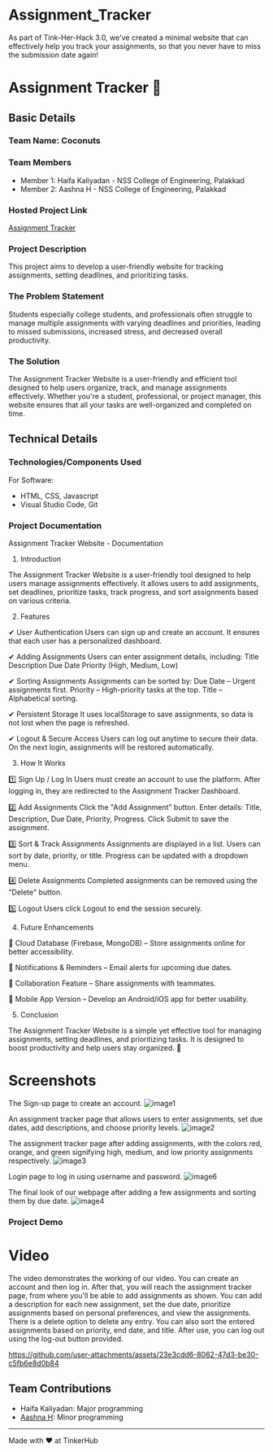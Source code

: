 # Assignment_Tracker
As part of Tink-Her-Hack 3.0, we've created a minimal website that can effectively help you track your assignments, so that you never have to miss the submission date again!


# Assignment Tracker 🎯


## Basic Details
### Team Name: Coconuts


### Team Members
- Member 1: Haifa Kaliyadan - NSS College of Engineering, Palakkad
- Member 2: Aashna H - NSS College of Engineering, Palakkad


### Hosted Project Link
[Assignment Tracker](https://assignment-tracker-lime.vercel.app/)

### Project Description
This project aims to develop a user-friendly website for tracking assignments, setting deadlines, and prioritizing tasks.

### The Problem Statement
Students especially college students, and professionals often struggle to manage multiple assignments with varying deadlines and priorities, leading to missed submissions, increased stress, and decreased overall productivity.

### The Solution
The Assignment Tracker Website is a user-friendly and efficient tool designed to help users organize, track, and manage assignments effectively. Whether you're a student, professional, or project manager, this website ensures that all your tasks are well-organized and completed on time.

## Technical Details
### Technologies/Components Used
For Software:
- HTML, CSS, Javascript
- Visual Studio Code, Git




### Project Documentation
Assignment Tracker Website - Documentation
1. Introduction

The Assignment Tracker Website is a user-friendly tool designed to help users manage assignments effectively. It allows users to add assignments, set deadlines, prioritize tasks, track progress, and sort assignments based on various criteria.

2. Features

✔ User Authentication
Users can sign up and create an account.
It ensures that each user has a personalized dashboard.

✔ Adding Assignments
Users can enter assignment details, including:
Title
Description
Due Date
Priority (High, Medium, Low)

✔ Sorting Assignments
Assignments can be sorted by:
Due Date – Urgent assignments first.
Priority – High-priority tasks at the top.
Title – Alphabetical sorting.

✔ Persistent Storage
It uses localStorage to save assignments, so data is not lost when the page is refreshed.

✔ Logout & Secure Access
Users can log out anytime to secure their data.
On the next login, assignments will be restored automatically.

3. How It Works
 
1️⃣ Sign Up / Log In
Users must create an account to use the platform.
After logging in, they are redirected to the Assignment Tracker Dashboard.

2️⃣ Add Assignments
Click the "Add Assignment" button.
Enter details: Title, Description, Due Date, Priority, Progress.
Click Submit to save the assignment.

3️⃣ Sort & Track Assignments
Assignments are displayed in a list.
Users can sort by date, priority, or title.
Progress can be updated with a dropdown menu.

4️⃣ Delete Assignments
Completed assignments can be removed using the "Delete" button.

5️⃣ Logout
Users click Logout to end the session securely.

4. Future Enhancements

🚀 Cloud Database (Firebase, MongoDB) – Store assignments online for better accessibility.

🚀 Notifications & Reminders – Email alerts for upcoming due dates.

🚀 Collaboration Feature – Share assignments with teammates.

🚀 Mobile App Version – Develop an Android/iOS app for better usability.

5. Conclusion
   
The Assignment Tracker Website is a simple yet effective tool for managing assignments, setting deadlines, and prioritizing tasks. It is designed to boost productivity and help users stay organized. 🚀



# Screenshots 
The Sign-up page to create an account.
![image1](https://github.com/user-attachments/assets/76ebb57e-0ba9-4d4d-a9d8-fca2c5e3f399)


An assignment tracker page that allows users to enter assignments, set due dates, add descriptions, and choose priority levels.
![image2](https://github.com/user-attachments/assets/0e1b870d-7ccd-4c54-a88e-ccd2f9d9f038)


The assignment tracker page after adding assignments, with the colors red, orange, and green signifying high, medium, and low priority assignments respectively.
![image3](https://github.com/user-attachments/assets/5f261fc6-c424-4d78-9220-78f7161a8d41)




Login page to log in using username and password.
![image6](https://github.com/user-attachments/assets/fdd5e135-aa0e-4519-8015-b60750975f33)

The final look of our webpage after adding a few assignments and sorting them by due date.
![image4](https://github.com/user-attachments/assets/edd8f773-83ec-4d7d-87a8-2f44de09432a)

### Project Demo
# Video
The video demonstrates the working of our video. You can create an account and then log in. After that, you will reach the assignment tracker page, from where you'll be able to add assignments as shown. You can add a description for each new assignment, set the due date, prioritize assignments based on personal preferences, and view the assignments. There is a delete option to delete any entry. You can also sort the entered assignments based on priority, end date, and title. After use, you can log out using the log-out button provided.

https://github.com/user-attachments/assets/23e3cdd6-8062-47d3-be30-c5fb6e8d0b84




## Team Contributions
- Haifa Kaliyadan: Major programming
- [Aashna H](https://github.com/Aashna-H): Minor programming


---
Made with ❤️ at TinkerHub
